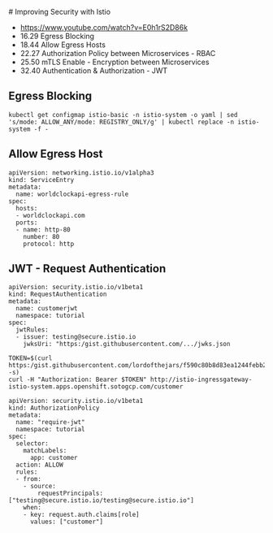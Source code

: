 

# Improving Security with Istio
* https://www.youtube.com/watch?v=E0h1rS2D86k
* 16.29 Egress Blocking
* 18.44 Allow Egress Hosts
* 22.27 Authorization Policy between Microservices - RBAC
* 25.50 mTLS Enable - Encryption between Microservices
* 32.40 Authentication & Authorization - JWT

## Egress Blocking
```
kubectl get configmap istio-basic -n istio-system -o yaml | sed 's/mode: ALLOW_ANY/mode: REGISTRY_ONLY/g' | kubectl replace -n istio-system -f -
```

## Allow Egress Host
```
apiVersion: networking.istio.io/v1alpha3
kind: ServiceEntry
metadata:
  name: worldclockapi-egress-rule
spec:
  hosts:
  - worldclockapi.com
  ports:
  - name: http-80
    number: 80
    protocol: http
```

## JWT - Request Authentication
```
apiVersion: security.istio.io/v1beta1
kind: RequestAuthentication
metadata:
  name: customerjwt
  namespace: tutorial
spec:
  jwtRules:
  - issuer: testing@secure.istio.io
    jwksUri: "https:/gist.githubusercontent.com/.../jwks.json

```

```
TOKEN=$(curl https:/gist.githubusercontent.com/lordofthejars/f590c80b8d83ea1244febb2c73954739/raw/21ec0ba0184725444d99018761cf0cd0ece35971/token.role.jwt -s)
curl -H "Authorization: Bearer $TOKEN" http://istio-ingressgateway-istio-system.apps.openshift.sotogcp.com/customer
```

```
apiVersion: security.istio.io/v1beta1
kind: AuthorizationPolicy
metadata:
  name: "require-jwt"
  namespace: tutorial
spec:
  selector:
    matchLabels:
      app: customer
  action: ALLOW
  rules:
  - from:
    - source:
        requestPrincipals: ["testing@secure.istio.io/testing@secure.istio.io"]
    when:
    - key: request.auth.claims[role]
      values: ["customer"]
```